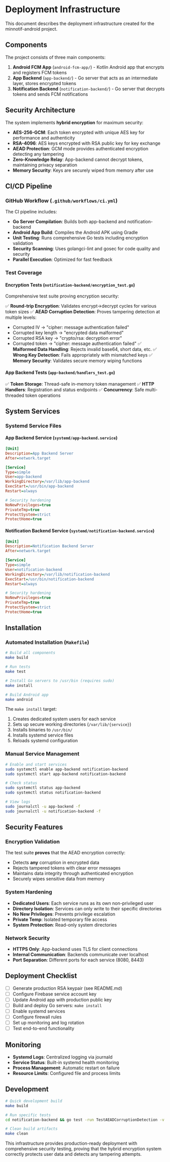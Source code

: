 # Deployment Infrastructure

This document describes the deployment infrastructure created for the minnotif-android project.

## Components

The project consists of three main components:

1. **Android FCM App** (`android-fcm-app/`) - Kotlin Android app that encrypts and registers FCM tokens
2. **App Backend** (`app-backend/`) - Go server that acts as an intermediate layer, stores encrypted tokens
3. **Notification Backend** (`notification-backend/`) - Go server that decrypts tokens and sends FCM notifications

## Security Architecture

The system implements **hybrid encryption** for maximum security:

- **AES-256-GCM**: Each token encrypted with unique AES key for performance and authenticity
- **RSA-4096**: AES keys encrypted with RSA public key for key exchange
- **AEAD Protection**: GCM mode provides authenticated encryption detecting any tampering
- **Zero-Knowledge Relay**: App-backend cannot decrypt tokens, maintaining privacy separation
- **Memory Security**: Keys are securely wiped from memory after use

## CI/CD Pipeline

### GitHub Workflow (`.github/workflows/ci.yml`)

The CI pipeline includes:

- **Go Server Compilation**: Builds both app-backend and notification-backend
- **Android App Build**: Compiles the Android APK using Gradle
- **Unit Testing**: Runs comprehensive Go tests including encryption validation
- **Security Scanning**: Uses golangci-lint and gosec for code quality and security
- **Parallel Execution**: Optimized for fast feedback

### Test Coverage

#### Encryption Tests (`notification-backend/encryption_test.go`)

Comprehensive test suite proving encryption security:

✅ **Round-trip Encryption**: Validates encrypt→decrypt cycles for various token sizes
✅ **AEAD Corruption Detection**: Proves tampering detection at multiple levels:
  - Corrupted IV → "cipher: message authentication failed"
  - Corrupted key length → "encrypted data malformed"
  - Corrupted RSA key → "crypto/rsa: decryption error"
  - Corrupted token → "cipher: message authentication failed"
✅ **Malformed Data Handling**: Rejects invalid base64, short data, etc.
✅ **Wrong Key Detection**: Fails appropriately with mismatched keys
✅ **Memory Security**: Validates secure memory wiping functions

#### App Backend Tests (`app-backend/handlers_test.go`)

✅ **Token Storage**: Thread-safe in-memory token management
✅ **HTTP Handlers**: Registration and status endpoints
✅ **Concurrency**: Safe multi-threaded token operations

## System Services

### Systemd Service Files

#### App Backend Service (`systemd/app-backend.service`)
```ini
[Unit]
Description=App Backend Server
After=network.target

[Service]
Type=simple
User=app-backend
WorkingDirectory=/var/lib/app-backend
ExecStart=/usr/bin/app-backend
Restart=always

# Security hardening
NoNewPrivileges=true
PrivateTmp=true
ProtectSystem=strict
ProtectHome=true
```

#### Notification Backend Service (`systemd/notification-backend.service`)
```ini
[Unit]
Description=Notification Backend Server
After=network.target

[Service]
Type=simple
User=notification-backend
WorkingDirectory=/var/lib/notification-backend
ExecStart=/usr/bin/notification-backend
Restart=always

# Security hardening
NoNewPrivileges=true
PrivateTmp=true
ProtectSystem=strict
ProtectHome=true
```

## Installation

### Automated Installation (`Makefile`)

```bash
# Build all components
make build

# Run tests
make test

# Install Go servers to /usr/bin (requires sudo)
make install

# Build Android app
make android
```

The `make install` target:
1. Creates dedicated system users for each service
2. Sets up secure working directories (`/var/lib/{service}`)
3. Installs binaries to `/usr/bin/`
4. Installs systemd service files
5. Reloads systemd configuration

### Manual Service Management

```bash
# Enable and start services
sudo systemctl enable app-backend notification-backend
sudo systemctl start app-backend notification-backend

# Check status
sudo systemctl status app-backend
sudo systemctl status notification-backend

# View logs
sudo journalctl -u app-backend -f
sudo journalctl -u notification-backend -f
```

## Security Features

### Encryption Validation

The test suite **proves** that the AEAD encryption correctly:
- Detects **any** corruption in encrypted data
- Rejects tampered tokens with clear error messages
- Maintains data integrity through authenticated encryption
- Securely wipes sensitive data from memory

### System Hardening

- **Dedicated Users**: Each service runs as its own non-privileged user
- **Directory Isolation**: Services can only write to their specific directories
- **No New Privileges**: Prevents privilege escalation
- **Private Temp**: Isolated temporary file access
- **System Protection**: Read-only system directories

### Network Security

- **HTTPS Only**: App-backend uses TLS for client connections
- **Internal Communication**: Backends communicate over localhost
- **Port Separation**: Different ports for each service (8080, 8443)

## Deployment Checklist

- [ ] Generate production RSA keypair (see README.md)
- [ ] Configure Firebase service account key
- [ ] Update Android app with production public key
- [ ] Build and deploy Go servers: `make install`
- [ ] Enable systemd services
- [ ] Configure firewall rules
- [ ] Set up monitoring and log rotation
- [ ] Test end-to-end functionality

## Monitoring

- **Systemd Logs**: Centralized logging via journald
- **Service Status**: Built-in systemd health monitoring
- **Process Management**: Automatic restart on failure
- **Resource Limits**: Configured file and process limits

## Development

```bash
# Quick development build
make build

# Run specific tests
cd notification-backend && go test -run TestAEADCorruptionDetection -v

# Clean build artifacts
make clean
```

This infrastructure provides production-ready deployment with comprehensive security testing, proving that the hybrid encryption system correctly protects user data and detects any tampering attempts.
